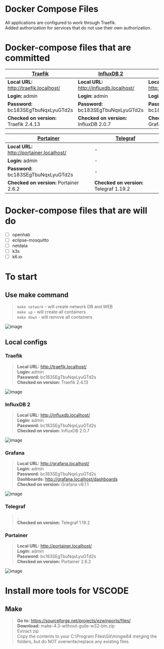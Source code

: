 # Docker Compose Files  
All applications are configured to work through Traefik.   
Added authorization for services that do not use their own authorization.

# Docker-compose files that are committed

| [Traefik](https://github.com/traefik/traefik)  | [InfluxDB 2](https://www.influxdata.com/products/influxdb/) | [Grafana](https://grafana.com/) 
| ------------- | ------------- | ------------- |
| **Local URL:** http://traefik.localhost/ | **Local URL:** http://influxdb.localhost/  | **Local URL:** http://grafana.localhost/ |
| **Login:** admin  | **Login:** admin | **Login:** admin |
| **Password:** bc183SEgTbuNqxLyuGTd2s | **Password:** bc183SEgTbuNqxLyuGTd2s | **Password:** bc183SEgTbuNqxLyuGTd2s |
| **Checked on version:** Traefik 2.4.13  | **Checked on version:** InfluxDB 2.0.7   | **Checked on version:** Grafana v8.1.1 |  

| [Portainer](https://www.portainer.io/) | [Telegraf](https://www.influxdata.com/time-series-platform/telegraf/) |
| ------------- | ------------- |
| **Local URL:** http://portainer.localhost/ | - |
| **Login:** admin | - |
| **Password:** bc183SEgTbuNqxLyuGTd2s | - |
|  **Checked on version:** Portainer 2.6.2 | **Checked on version:** Telegraf 1.19.2 |

# Docker-compose files that are will do

- [ ] openhab
- [ ] eclipse-mosquitto
- [ ] netdata
- [ ] k3s
- [ ] k6.io

# To start  

## Use make command
> ```make network``` - will create network DB and WEB  
> ```make up```  - will create all containers  
> ```make down``` - will remove all containers  

![image](https://user-images.githubusercontent.com/1565611/129490254-a7cdd3c1-9e2c-4635-8146-ebb12b284107.png)

## Local configs  

### Traefik
> **Local URL:** http://traefik.localhost/  
> **Login:** admin  
> **Password:** bc183SEgTbuNqxLyuGTd2s  
> **Checked on version:** Traefik 2.4.13  

![image](https://user-images.githubusercontent.com/1565611/129490399-28e75cce-00eb-403d-8823-f6b1124077cc.png)


### InfluxDB 2
> **Local URL:** http://influxdb.localhost/  
> **Login:** admin  
> **Password:** bc183SEgTbuNqxLyuGTd2s  
> **Checked on version:** InfluxDB 2.0.7  

![image](https://user-images.githubusercontent.com/1565611/129490919-58244757-6ca0-4504-9303-f314bef7b061.png)


### Grafana
> **Local URL:** http://grafana.localhost/  
> **Login:** admin  
> **Password:** bc183SEgTbuNqxLyuGTd2s  
> **Dashboards:** http://grafana.localhost/dashboards  
> **Checked on version:** Grafana v8.1.1  

![image](https://user-images.githubusercontent.com/1565611/129490333-4dd37b31-d8f6-42ba-a61e-0cf66b92082a.png)


### Telegraf
> .  
> **Checked on version:** Telegraf 1.19.2  

### Portainer
> **Local URL:** http://portainer.localhost/   
> **Login:** admin   
> **Password:** bc183SEgTbuNqxLyuGTd2s   
> **Checked on version:** Portainer 2.6.2 

![image](https://user-images.githubusercontent.com/1565611/129490439-1a02111a-2c6b-424b-a535-353e833fb860.png)


# Install more tools for VSCODE

## Make 
> **Go to:** https://sourceforge.net/projects/ezwinports/files/   
> **Download:** make-4.3-without-guile-w32-bin.zip  
> Extract zip  
> Copy the contents to your C:\Program Files\Git\mingw64 merging the folders, but do NOT overwrite/replace any existing files.  
